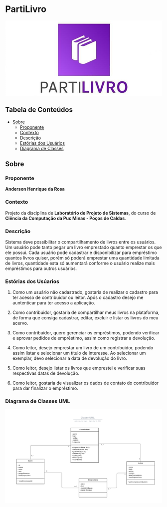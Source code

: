 # PartiLivro
![Logo PartiLivro](/static/images/logoNew.jpeg)

## Tabela de Conteúdos

- [Sobre](#about)
    - [Proponente](#proponente)
    - [Contexto](#contexto)
    - [Descrição](#descrição)
    - [Estórias dos Usuários](#user-story)
    <!--- [Casos de Uso](#use-case)-->
    - [Diagrama de Classes](#diagrama)


## Sobre <a name = "about"></a>

### Proponente <a name = "proponente"></a>
**Anderson Henrique da Rosa**

### Contexto <a name = "contexto"></a>
Projeto da disciplina de **Laboratório de Projeto de Sistemas**, do curso de **Ciência da Computação da Puc Minas - Poços de Caldas**.

### Descrição <a name = "descrição"></a>
Sistema deve possibilitar o compartilhamento de livros entre os usuários. Um usuário pode tanto pegar um livro emprestado quanto emprestar os que ele possui. Cada usuário pode cadastrar e disponibilizar para empréstimo quantos livros quiser, porém só poderá emprestar uma quantidade limitada de livros, quantidade esta só aumentará conforme o usuário realize mais empréstimos para outros usuários.

### Estórias dos Usúarios <a name = "user-story"></a>

1. Como um usuário não cadastrado, gostaria de realizar o cadastro para ter acesso de contribuidor ou leitor. Após o cadastro desejo me auntenticar para ter acesso a aplicação. 

2. Como contribuidor, gostaria de compartilhar meus livros na plataforma, de forma que consiga cadastrar, editar, excluir e listar os livros do meu acervo.

3. Como contribuidor, quero gerenciar os empréstimos, podendo verificar e aprovar pedidos de empréstimo, assim como registrar a devolução.

4. Como leitor, desejo emprestar um livro de um contribuidor, podendo assim listar e selecionar um título de interesse. Ao selecionar um exemplar, devo selecionar a data de devolução do livro.

5. Como leitor, desejo listar os livros que emprestei e verificar suas respectivas datas de devolução.

6. Como leitor, gostaria de visualizar os dados de contato do contribuidor para dar finalizar o empréstimo.


<!---
### Casos de Uso <a name = "use-case"></a>
| Nome     | Categoria | Descrição |
| ----------- | ----------- | ----------- |
| Marcelo | Contribuidor| Pessoa que tem livros ociosos e deseja compartilha-los com outras pessoas. Pode cadastrar os livros que deseja emprestar, através de uma conta que lhe dá acesso ao sistema e permite vincular os livros desejados ao seu catálogo pessoal. Além de cadastrar, consegue editar e remover os títulos que cadastrou. Também pode listar todos os livros que cadastrou e verificar se há algum pedido de empréstimo para algum título cadastrado. E ainda, quando houver um pedido de empréstimo poderá aprova-lo, mudando o estado do item para “emprestado”, ou rejeita-lo colocando-o como “disponível” novamente. Por fim, no momento da devolução do livro, este poderá alterar o estado do item para “disponível”, desvinculando o livro do ultimo leitor. |
| Pedro | Leitor| Pessoa registrada na plataforma que deseja fazer empréstimos de livros de algum contribuidor. Ela pode listar todos os livros que estão disponíveis para empréstimo e ao selecionar um título de interesse, poderá solicitar o empréstimo, definindo a data de devolução do título. Após isto o título passará para o estado de “solicitado”, impossibilitando o empréstimo para os demais usuários. Dada a aprovação do empréstimo, o livro ficará vinculado a conta do usuário, de onde será possível listar os títulos que emprestou junto a data de devolução deste. |
-->

### Diagrama de Classes UML <a name = "diagrama"></a>
![Diagrama de Classes PartiLivro](/assets/img/ClasseUML.png)
<!---### Diagrama UML <a name = "diagrama"></a>
![Diagrama de Classes PartiLivro](/assets/img/PartiLivro.png)
<!---
## Getting Started <a name = "getting_started"></a>

These instructions will get you a copy of the project up and running on your local machine for development and testing purposes. See [deployment](#deployment) for notes on how to deploy the project on a live system.

### Prerequisites

What things you need to install the software and how to install them.

```
Give examples
```

### Installing

A step by step series of examples that tell you how to get a development env running.

Say what the step will be

```
Give the example
```

And repeat

```
until finished
```

End with an example of getting some data out of the system or using it for a little demo.

## Usage <a name = "usage"></a>

Add notes about how to use the system.

https://github.com/techwithtim/Flask-Web-App-Tutorial
https://www.youtube.com/watch?v=dam0GPOAvVI
-->
